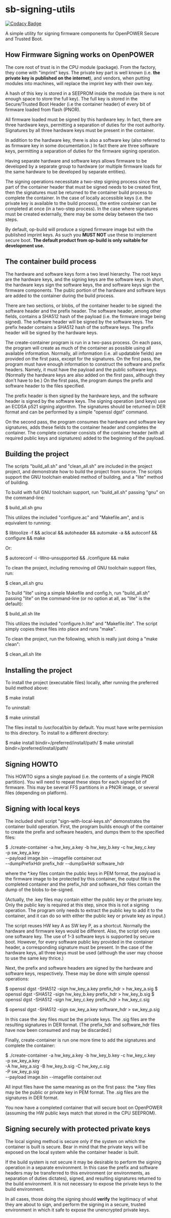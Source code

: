 sb-signing-utils
================

[![Codacy Badge](https://api.codacy.com/project/badge/Grade/0f6ca49c9f064f80870449b9271ed55c)](https://app.codacy.com/app/hellerda/sb-signing-utils?utm_source=github.com&utm_medium=referral&utm_content=hellerda/sb-signing-utils&utm_campaign=Badge_Grade_Settings)

A simple utility for signing firmware components for OpenPOWER Secure
and Trusted Boot.

How Firmware Signing works on OpenPOWER
---------------------------------------

The core root of trust is in the CPU module (package). From the factory,
they come with "imprint" keys. The private key part is well known (i.e.
**the private key is published on the internet**), and vendors, when
putting modules into machines, will replace the imprint key with their
own key.

A hash of this key is stored in a SEEPROM inside the module (as there is
not enough space to store the full key). The full key is stored in the
Secure/Trusted Boot Header (i.e the container header) of every bit of
firmware loaded from flash (PNOR).

All firmware loaded must be signed by this hardware key. In fact, there
are three hardware keys, permitting a separation of duties for the root
authority. Signatures by all three hardware keys must be present in the
container.

In addition to the hardware key, there is also a software key (also
referred to as firmware key in some documentation.) In fact there are
three software keys, permitting a separation of duties for the firmware
signing operation.

Having separate hardware and software keys allows firmware to be
developed by a separate group to hardware (or multiple firmware loads
for the same hardware to be developed by separate entities).

The signing operations necessitate a two-step signing process since the
part of the container header that must be signed needs to be created
first, then the signatures must be returned to the container build
process to complete the container. In the case of locally accessible keys
(i.e. the private key is available to the build process), the entire
container can be completed at once (in a two-step process). In the case
where signatures must be created externally, there may be some delay
between the two steps.

By default, op-build will produce a signed firmware image but with the
published imprint keys. As such you **MUST NOT** use these to implement
secure boot. **The default product from op-build is only suitable for
development use.**

The container build process
---------------------------

The hardware and software keys form a two level hierarchy. The root keys
are the hardware keys, and the signing keys are the software keys. In
short, the hardware keys sign the software keys, the and software keys
sign the firmware components. The publc portion of the hardware and
software keys are added to the container during the build process.

There are two sections, or blobs, of the container header to be signed:
the software header and the prefix header. The software header, among
other fields, contains a SHA512 hash of the payload (i.e. the firmware
image being signed). The software header will be signed by the software
keys. The prefix header contains a SHA512 hash of the software keys. The
prefix header will be signed by the hardware keys.

The create-container program is run in a two-pass process. On each pass,
the program will create as much of the container as possible using all
available information. Normally, all information (i.e. all updatable
fields) are provided on the first pass, except for the signatures. On the
first pass, the program must have enough information to construct the
software and prefix headers. Namely, it must have the payload and the
public software keys. (Normally the hardware keys are also added on the
first pass, although they don't have to be.) On the first pass, the
program dumps the prefix and software header to the files specified.

The prefix header is then signed by the hardware keys, and the software
header is signed by the software keys. The signing operation (and keys)
use an ECDSA p521 signing algorithm. The signatures should be returned
in DER format and can be performed by a simple "openssl dgst" command.

On the second pass, the program consumes the hardware and software key
signatures, adds these fields to the container header and completes the
container. The complete container consists of the container header (with
all required public keys and signatures) added to the beginning of the
payload.

Building the project
--------------------

The scripts "build_all.sh" and "clean_all.sh" are included in the project
project, and demonstrate how to build the project from source. The scripts
support the GNU toolchain enabled method of building, and a
"lite" method of building.

To build with full GNU toolchain support, run "build_all.sh" passing
"gnu" on the command-line:

$ build_all.sh gnu

This utilizes the included "configure.ac" and "Makefile.am", and is
equivalent to running:

$ libtoolize -f && aclocal && autoheader && automake -a && autoconf && \
  configure && make

Or:

$ autoreconf -i -Wno-unsupported && ./configure && make

To clean the project, including removing *all* GNU toolchain support
files, run:

$ clean_all.sh gnu

To build "lite" using a simple Makefile and config.h, run "build_all.sh"
passing "lite" on the command-line (or no option at all, as "lite" is the
default):

$ build_all.sh lite

This utilizes the included "configure.h.lite" and "Makefile.lite". The
script simply copies these files into place and runs "make".

To clean the project, run the following, which is really just doing a
"make clean":

$ clean_all.sh lite

Installing the project
--------------------
To install the project (executable files) locally, after running the
preferred build method above:

$ make install

To uninstall:

$ make uninstall

The files install to /usr/local/bin by default.  You must have write
permission to this directory.  To install to a different directory:

$ make install bindir=/preferred/install/path/
$ make uninstall bindir=/preferred/install/path/

Signing HOWTO
-------------

This HOWTO signs a single payload (i.e. the contents of a single
PNOR partition). You will need to repeat these steps for each signed bit
of firmware. This may be several FFS partitions in a PNOR image, or
several files (depending on platform).

Signing with local keys
-----------------------

The included shell script "sign-with-local-keys.sh" demonstrates the
container build operation. First, the program builds enough of the
container to create the prefix and software headers, and dumps them to
the specified files:

$ ./create-container -a hw_key_a.key -b hw_key_b.key -c hw_key_c.key \
                     -p sw_key_a.key \
                      --payload image.bin --imagefile container.out \
                      --dumpPrefixHdr prefix_hdr --dumpSwHdr software_hdr

where the *.key files contain the public keys in PEM format, the payload
is the firmware image to be protected by this container, the output file
is the completed container and the prefix_hdr and software_hdr files
contain the dump of the blobs to-be-signed.

(Actually, the .key files may contain either the public key or the
private key. Only the public key is required at this step, since this is
not a signing operation. The program only needs to extract the public key
to add it to the container, and it can do so with either the public key
or private key as input.)

The script reuses HW key A as SW key P, as a shortcut. Normally the
hardware and firmware keys would be different. Also, the script only uses
one software key. The use of 1-3 software keys is supported by secure
boot. However, for every software public key provided in the container
header, a corresponding signature must be present. In the case of the
hardware keys, all three keys must be used (although the user may choose
to use the same key thrice.)

Next, the prefix and software headers are signed by the hardware and
software keys, respectively. These may be done with simple openssl
operations:

$ openssl dgst -SHA512 -sign hw_key_a.key prefix_hdr > hw_key_a.sig
$ openssl dgst -SHA512 -sign hw_key_b.key prefix_hdr > hw_key_b.sig
$ openssl dgst -SHA512 -sign hw_key_c.key prefix_hdr > hw_key_c.sig

$ openssl dgst -SHA512 -sign sw_key_a.key software_hdr > sw_key_p.sig

In this case the .key files *must* be the private keys. The .sig files are
the resulting signatures in DER format. (The prefix_hdr and software_hdr
files have now been consumed and may be discarded.)

Finally, create-container is run one more time to add the signatures and
complete the container:

$ ./create-container -a hw_key_a.key -b hw_key_b.key -c hw_key_c.key \
                     -p sw_key_a.key \
                     -A hw_key_a.sig -B hw_key_b.sig -C hw_key_c.sig \
                     -P sw_key_p.sig \
                      --payload image.bin --imagefile container.out

All input files have the same meaning as on the first pass: the *.key
files may be the public or private key in PEM format. The .sig files are
the signatures in DER format.

You now have a completed container that will secure boot on OpenPOWER
(assuming the HW public keys match that stored in the CPU SEEPROM).

Signing securely with protected private keys
--------------------------------------------

The local signing method is secure only if the system on which the
container is built is secure. Bear in mind that the private keys will be
exposed on the local system while the container header is built.

If the build system is not secure it may be desirable to perform the
signing operation in a separate environment. In this case the prefix and
software headers may be transferred to this environment (or environments,
as separation of duties dictates), signed, and resulting signatures
returned to the build environment. It is not necessary to expose the
private keys to the build environment.

In all cases, those doing the signing should **verify** the legitimacy of
what they are about to sign, and perform the signing in a secure, trusted
environment in which it safe to expose the unencrypted private keys.

